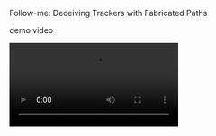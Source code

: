 Follow-me: Deceiving Trackers with Fabricated Paths



demo video

<video src="demo\demo.mp4"></video>
